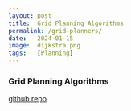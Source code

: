```yaml
---
layout: post
title:  Grid Planning Algorithms
permalink: /grid-planners/
date:   2024-01-15
image:  dijkstra.png
tags:   [Planning]
---
```

### Grid Planning Algorithms

[github repo](https://github.com/ashwath-karthikeyan/grid-planning.git)